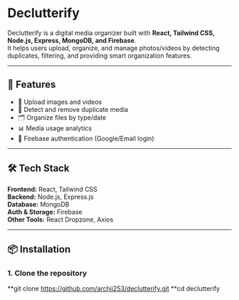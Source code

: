 # Declutterify

Declutterify is a digital media organizer built with **React, Tailwind CSS, Node.js, Express, MongoDB, and Firebase**.  
It helps users upload, organize, and manage photos/videos by detecting duplicates, filtering, and providing smart organization features.

---

## 🚀 Features
- 📂 Upload images and videos
- 🔎 Detect and remove duplicate media
- 🗂️ Organize files by type/date
- 📊 Media usage analytics
- 🔐 Firebase authentication (Google/Email login)

---

## 🛠️ Tech Stack
**Frontend:** React, Tailwind CSS  
**Backend:** Node.js, Express.js  
**Database:** MongoDB  
**Auth & Storage:** Firebase  
**Other Tools:** React Dropzone, Axios

---

## 📦 Installation

### 1. Clone the repository
**git clone https://github.com/archii253/declutterify.git
**cd declutterify



